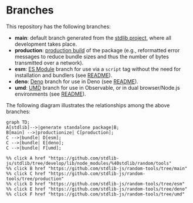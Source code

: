 <!--

@license Apache-2.0

Copyright (c) 2022 The Stdlib Authors.

Licensed under the Apache License, Version 2.0 (the "License");
you may not use this file except in compliance with the License.
You may obtain a copy of the License at

    http://www.apache.org/licenses/LICENSE-2.0

Unless required by applicable law or agreed to in writing, software
distributed under the License is distributed on an "AS IS" BASIS,
WITHOUT WARRANTIES OR CONDITIONS OF ANY KIND, either express or implied.
See the License for the specific language governing permissions and
limitations under the License.

-->

# Branches

This repository has the following branches:

-   **main**: default branch generated from the [stdlib project][stdlib-url], where all development takes place.
-   **production**: [production build][production-url] of the package (e.g., reformatted error messages to reduce bundle sizes and thus the number of bytes transmitted over a network).
-   **esm**: [ES Module][esm-url] branch for use via a `script` tag without the need for installation and bundlers (see [README][esm-readme]).
-   **deno**: [Deno][deno-url] branch for use in Deno (see [README][deno-readme]).
-   **umd**: [UMD][umd-url] branch for use in Observable, or in dual browser/Node.js environments (see [README][umd-readme]).

The following diagram illustrates the relationships among the above branches:

```mermaid
graph TD;
A[stdlib]-->|generate standalone package|B;
B[main] -->|productionize| C[production];
C -->|bundle| D[esm];
C -->|bundle| E[deno];
C -->|bundle| F[umd];

%% click A href "https://github.com/stdlib-js/stdlib/tree/develop/lib/node_modules/%40stdlib/random/tools"
%% click B href "https://github.com/stdlib-js/random-tools/tree/main"
%% click C href "https://github.com/stdlib-js/random-tools/tree/production"
%% click D href "https://github.com/stdlib-js/random-tools/tree/esm"
%% click E href "https://github.com/stdlib-js/random-tools/tree/deno"
%% click F href "https://github.com/stdlib-js/random-tools/tree/umd"
```

[stdlib-url]: https://github.com/stdlib-js/stdlib/tree/develop/lib/node_modules/%40stdlib/random/tools
[production-url]: https://github.com/stdlib-js/random-tools/tree/production
[deno-url]: https://github.com/stdlib-js/random-tools/tree/deno
[deno-readme]: https://github.com/stdlib-js/random-tools/blob/deno/README.md
[umd-url]: https://github.com/stdlib-js/random-tools/tree/umd
[umd-readme]: https://github.com/stdlib-js/random-tools/blob/umd/README.md
[esm-url]: https://github.com/stdlib-js/random-tools/tree/esm
[esm-readme]: https://github.com/stdlib-js/random-tools/blob/esm/README.md